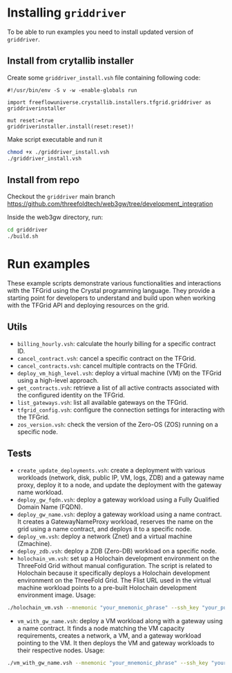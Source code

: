 # Installing `griddriver`

To be able to run examples you need to install updated version of `griddriver`.

## Install from crytallib installer

Create some `griddriver_install.vsh` file containing following code:

```vlang
#!/usr/bin/env -S v -w -enable-globals run

import freeflowuniverse.crystallib.installers.tfgrid.griddriver as griddriverinstaller

mut reset:=true
griddriverinstaller.install(reset:reset)!
```

Make script executable and run it

```sh
chmod +x ./griddriver_install.vsh
./griddriver_install.vsh
```

## Install from repo

Checkout the `griddriver` main branch
https://github.com/threefoldtech/web3gw/tree/development_integration

Inside the web3gw directory, run:

```sh
cd griddriver
./build.sh
```

# Run examples

These example scripts demonstrate various functionalities and interactions with
the TFGrid using the Crystal programming language. They provide a starting point
for developers to understand and build upon when working with the TFGrid API and
deploying resources on the grid.

## Utils

-   `billing_hourly.vsh`: calculate the hourly billing for a specific contract
    ID.
-   `cancel_contract.vsh`: cancel a specific contract on the TFGrid.
-   `cancel_contracts.vsh`: cancel multiple contracts on the TFGrid.
-   `deploy_vm_high_level.vsh`: deploy a virtual machine (VM) on the TFGrid
    using a high-level approach.
-   `get_contracts.vsh`: retrieve a list of all active contracts associated with
    the configured identity on the TFGrid.
-   `list_gateways.vsh`: list all available gateways on the TFGrid.
-   `tfgrid_config.vsh`: configure the connection settings for interacting with
    the TFGrid.
-   `zos_version.vsh`: check the version of the Zero-OS (ZOS) running on a
    specific node.

## Tests

-   `create_update_deployments.vsh`: create a deployment with various workloads
    (network, disk, public IP, VM, logs, ZDB) and a gateway name proxy, deploy
    it to a node, and update the deployment with the gateway name workload.
-   `deploy_gw_fqdn.vsh`: deploy a gateway workload using a Fully Qualified
    Domain Name (FQDN).
-   `deploy_gw_name.vsh`: deploy a gateway workload using a name contract. It
    creates a GatewayNameProxy workload, reserves the name on the grid using a
    name contract, and deploys it to a specific node.
-   `deploy_vm.vsh`: deploy a network (Znet) and a virtual machine (Zmachine).
-   `deploy_zdb.vsh`: deploy a ZDB (Zero-DB) workload on a specific node.
-   `holochain_vm.vsh`: set up a Holochain development environment on the
    ThreeFold Grid without manual configuration. The script is related to
    Holochain because it specifically deploys a Holochain development
    environment on the ThreeFold Grid. The Flist URL used in the virtual machine
    workload points to a pre-built Holochain development environment image.
    Usage:

```sh
./holochain_vm.vsh --mnemonic "your_mnemonic_phrase" --ssh_key "your_public_ssh_key" [--network main|test|qa|dev] [--code_server_pass "your_password"] [--cpu 4] [--ram 8] [--disk 30] [--public_ip]
```

-   `vm_with_gw_name.vsh`: deploy a VM workload along with a gateway using a
    name contract. It finds a node matching the VM capacity requirements,
    creates a network, a VM, and a gateway workload pointing to the VM. It then
    deploys the VM and gateway workloads to their respective nodes. Usage:

```sh
./vm_with_gw_name.vsh --mnemonic "your_mnemonic_phrase" --ssh_key "your_public_ssh_key" [--network main|test|qa|dev] [--cpu 4] [--ram 4] [--disk 5] [--public_ip]
```
